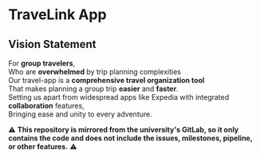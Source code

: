 # TraveLink App
## Vision Statement
For **group travelers**, <br>
Who are **overwhelmed** by trip planning complexities <br>
Our travel-app is a **comprehensive travel organization tool** <br>
That makes planning a group trip **easier** and **faster**. <br>
Setting us apart from widespread apps like Expedia with integrated **collaboration** features, <br>
Bringing ease and unity to every adventure.

⚠️ **This repository is mirrored from the university's GitLab, so it only contains the code and does not include the issues, milestones, pipeline, or other features.** ⚠️
